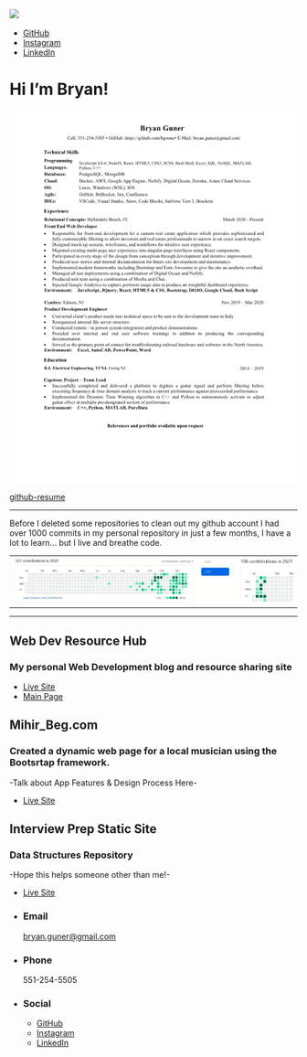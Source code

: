 ![](https://tender-bartik-074feb.netlify.app/assets/images/profile-image.jpg)

- [GitHub](https://github.com/bgoonz)
- [Instagram](https://www.instagram.com/bgoonz/)
- [LinkedIn](https://www.linkedin.com/in/bryan-guner-046199128/)

# Hi I’m Bryan!

![resume](./bryan-guner-resume-2021.jpeg)

[github-resume](https://resume.github.io/?bgoonz)

---

Before I deleted some repositories to clean out my github account I had over 1000 commits in my personal repository in just a few months, I have a lot to learn… but I live and breathe code.

<table><tbody><tr class="odd"><td><img src="./2020-contributions.JPG" /></td><td><img src="./2021.JPG" /></td></tr></tbody></table>

---

## Web Dev Resource Hub

### My personal Web Development blog and resource sharing site

- [Live Site](https://goofy-euclid-1cd736.netlify.app/)
- [Main Page](https://goofy-euclid-1cd736.netlify.app/core-site/index.html)

## Mihir_Beg.com

### Created a dynamic web page for a local musician using the Bootsrtap framework.

-Talk about App Features & Design Process Here-

- [Live Site](https://eloquent-sammet-ba1810.netlify.app/)

## Interview Prep Static Site

### Data Structures Repository

-Hope this helps someone other than me!-

- [Live Site](https://gracious-raman-474030.netlify.app)

- ### Email

  [bryan.guner@gmail.com](#)

- ### Phone

  551-254-5505

- ### Social

  - [GitHub](https://github.com/bgoonz)
  - [Instagram](https://www.instagram.com/bgoonz/)
  - [LinkedIn](https://www.linkedin.com/in/bryan-guner-046199128/)
